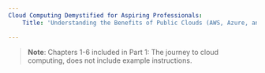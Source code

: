 ```yaml
---
Cloud Computing Demystified for Aspiring Professionals:
    Title: 'Understanding the Benefits of Public Clouds (AWS, Azure, and GCP)'

---
```


>**Note**: Chapters 1-6 included in Part 1: The journey to cloud computing, does not include example instructions.

